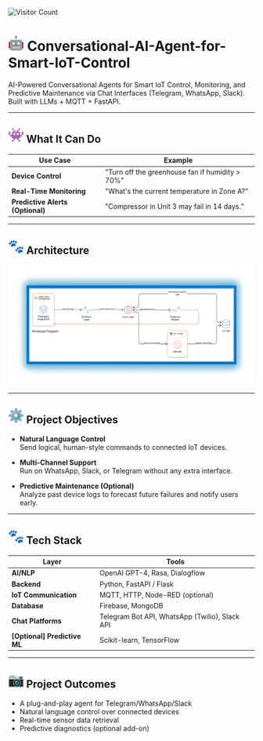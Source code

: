 ![Visitor Count](https://visitor-badge.laobi.icu/badge?page_id=Salaar-Saaiem.ai-iot-agent-suite)

# <picture><img src="https://github.com/Salaar-Saaiem/EV-Adoption-Forecasting/blob/main/Assets/519.gif?raw=true" alt="🤖" width="32" height="32"></picture> Conversational-AI-Agent-for-Smart-IoT-Control
 AI-Powered Conversational Agents for Smart IoT Control, Monitoring, and Predictive Maintenance via Chat Interfaces (Telegram, WhatsApp, Slack). Built with LLMs + MQTT + FastAPI.

---

## <picture><img src="https://github.com/Salaar-Saaiem/EV-Adoption-Forecasting/blob/main/Assets/518.gif?raw=true" alt="📡" width="32" height="32"></picture> What It Can Do

|  Use Case |  Example |
|------------|------------|
| **Device Control** | "Turn off the greenhouse fan if humidity > 70%" |
| **Real-Time Monitoring** | "What's the current temperature in Zone A?" |
| **Predictive Alerts (Optional)** | "Compressor in Unit 3 may fail in 14 days." |

---

## <picture> <img src="https://github.com/Salaar-Saaiem/EV-Adoption-Forecasting/blob/25cf376c3e3e651dad009fde041aab5d2da213c0/Assets/520.gif?raw=true" alt="🐾" width="32" height="32"></picture> Architecture
![Architecture](Assets/Architecture.png) <!-- Replace with your image path or URL -->

---

## <picture><img src="https://github.com/Salaar-Saaiem/EV-Adoption-Forecasting/blob/main/Assets/514.gif?raw=true" alt="🎯" width="32" height="32"></picture> Project Objectives

- **Natural Language Control**  
  Send logical, human-style commands to connected IoT devices.
  
- **Multi-Channel Support**  
  Run on WhatsApp, Slack, or Telegram without any extra interface.

- **Predictive Maintenance (Optional)**  
  Analyze past device logs to forecast future failures and notify users early.

---

## <picture><img src="https://github.com/Salaar-Saaiem/EV-Adoption-Forecasting/blob/main/Assets/520.gif?raw=true" alt="⚙️" width="32" height="32"></picture> Tech Stack

| Layer | Tools |
|-------|-------|
| **AI/NLP** | OpenAI GPT-4, Rasa, Dialogflow |
| **Backend** | Python, FastAPI / Flask |
| **IoT Communication** | MQTT, HTTP, Node-RED (optional) |
| **Database** | Firebase, MongoDB |
| **Chat Platforms** | Telegram Bot API, WhatsApp (Twilio), Slack API |
| **[Optional] Predictive ML** | Scikit-learn, TensorFlow |

---

## <picture><img src="https://github.com/Salaar-Saaiem/EV-Adoption-Forecasting/blob/main/Assets/513.gif?raw=true" alt="🚀" width="32" height="32"></picture> Project Outcomes

-  A plug-and-play agent for Telegram/WhatsApp/Slack  
-  Natural language control over connected devices  
-  Real-time sensor data retrieval  
-  Predictive diagnostics (optional add-on)


